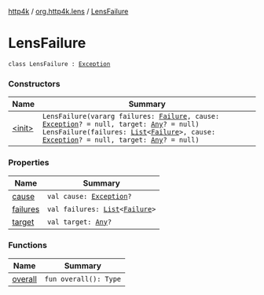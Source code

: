 [http4k](../../index.md) / [org.http4k.lens](../index.md) / [LensFailure](./index.md)

# LensFailure

`class LensFailure : `[`Exception`](https://kotlinlang.org/api/latest/jvm/stdlib/kotlin/-exception/index.html)

### Constructors

| Name | Summary |
|---|---|
| [&lt;init&gt;](-init-.md) | `LensFailure(vararg failures: `[`Failure`](../-failure/index.md)`, cause: `[`Exception`](https://kotlinlang.org/api/latest/jvm/stdlib/kotlin/-exception/index.html)`? = null, target: `[`Any`](https://kotlinlang.org/api/latest/jvm/stdlib/kotlin/-any/index.html)`? = null)`<br>`LensFailure(failures: `[`List`](https://kotlinlang.org/api/latest/jvm/stdlib/kotlin.collections/-list/index.html)`<`[`Failure`](../-failure/index.md)`>, cause: `[`Exception`](https://kotlinlang.org/api/latest/jvm/stdlib/kotlin/-exception/index.html)`? = null, target: `[`Any`](https://kotlinlang.org/api/latest/jvm/stdlib/kotlin/-any/index.html)`? = null)` |

### Properties

| Name | Summary |
|---|---|
| [cause](cause.md) | `val cause: `[`Exception`](https://kotlinlang.org/api/latest/jvm/stdlib/kotlin/-exception/index.html)`?` |
| [failures](failures.md) | `val failures: `[`List`](https://kotlinlang.org/api/latest/jvm/stdlib/kotlin.collections/-list/index.html)`<`[`Failure`](../-failure/index.md)`>` |
| [target](target.md) | `val target: `[`Any`](https://kotlinlang.org/api/latest/jvm/stdlib/kotlin/-any/index.html)`?` |

### Functions

| Name | Summary |
|---|---|
| [overall](overall.md) | `fun overall(): Type` |
